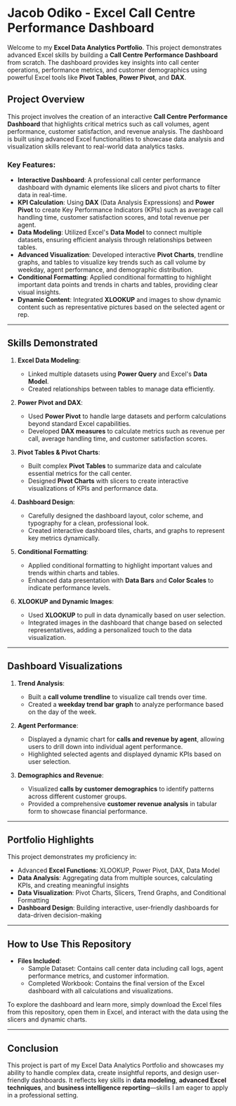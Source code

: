 
# Jacob Odiko - Excel Call Centre Performance Dashboard

Welcome to my **Excel Data Analytics Portfolio**. This project demonstrates advanced Excel skills by building a **Call Centre Performance Dashboard** from scratch. The dashboard provides key insights into call center operations, performance metrics, and customer demographics using powerful Excel tools like **Pivot Tables**, **Power Pivot**, and **DAX**.

## Project Overview

This project involves the creation of an interactive **Call Centre Performance Dashboard** that highlights critical metrics such as call volumes, agent performance, customer satisfaction, and revenue analysis. The dashboard is built using advanced Excel functionalities to showcase data analysis and visualization skills relevant to real-world data analytics tasks.

### Key Features:

- **Interactive Dashboard**: A professional call center performance dashboard with dynamic elements like slicers and pivot charts to filter data in real-time.
- **KPI Calculation**: Using **DAX** (Data Analysis Expressions) and **Power Pivot** to create Key Performance Indicators (KPIs) such as average call handling time, customer satisfaction scores, and total revenue per agent.
- **Data Modeling**: Utilized Excel's **Data Model** to connect multiple datasets, ensuring efficient analysis through relationships between tables.
- **Advanced Visualization**: Developed interactive **Pivot Charts**, trendline graphs, and tables to visualize key trends such as call volume by weekday, agent performance, and demographic distribution.
- **Conditional Formatting**: Applied conditional formatting to highlight important data points and trends in charts and tables, providing clear visual insights.
- **Dynamic Content**: Integrated **XLOOKUP** and images to show dynamic content such as representative pictures based on the selected agent or rep.

---

## Skills Demonstrated

1. **Excel Data Modeling**:
   - Linked multiple datasets using **Power Query** and Excel's **Data Model**.
   - Created relationships between tables to manage data efficiently.

2. **Power Pivot and DAX**:
   - Used **Power Pivot** to handle large datasets and perform calculations beyond standard Excel capabilities.
   - Developed **DAX measures** to calculate metrics such as revenue per call, average handling time, and customer satisfaction scores.

3. **Pivot Tables & Pivot Charts**:
   - Built complex **Pivot Tables** to summarize data and calculate essential metrics for the call center.
   - Designed **Pivot Charts** with slicers to create interactive visualizations of KPIs and performance data.

4. **Dashboard Design**:
   - Carefully designed the dashboard layout, color scheme, and typography for a clean, professional look.
   - Created interactive dashboard tiles, charts, and graphs to represent key metrics dynamically.

5. **Conditional Formatting**:
   - Applied conditional formatting to highlight important values and trends within charts and tables.
   - Enhanced data presentation with **Data Bars** and **Color Scales** to indicate performance levels.

6. **XLOOKUP and Dynamic Images**:
   - Used **XLOOKUP** to pull in data dynamically based on user selection.
   - Integrated images in the dashboard that change based on selected representatives, adding a personalized touch to the data visualization.

---

## Dashboard Visualizations

1. **Trend Analysis**:
   - Built a **call volume trendline** to visualize call trends over time.
   - Created a **weekday trend bar graph** to analyze performance based on the day of the week.

2. **Agent Performance**:
   - Displayed a dynamic chart for **calls and revenue by agent**, allowing users to drill down into individual agent performance.
   - Highlighted selected agents and displayed dynamic KPIs based on user selection.

3. **Demographics and Revenue**:
   - Visualized **calls by customer demographics** to identify patterns across different customer groups.
   - Provided a comprehensive **customer revenue analysis** in tabular form to showcase financial performance.

---

## Portfolio Highlights

This project demonstrates my proficiency in:

- Advanced **Excel Functions**: XLOOKUP, Power Pivot, DAX, Data Model
- **Data Analysis**: Aggregating data from multiple sources, calculating KPIs, and creating meaningful insights
- **Data Visualization**: Pivot Charts, Slicers, Trend Graphs, and Conditional Formatting
- **Dashboard Design**: Building interactive, user-friendly dashboards for data-driven decision-making

---

## How to Use This Repository

- **Files Included**:
  - Sample Dataset: Contains call center data including call logs, agent performance metrics, and customer information.
  - Completed Workbook: Contains the final version of the Excel dashboard with all calculations and visualizations.

To explore the dashboard and learn more, simply download the Excel files from this repository, open them in Excel, and interact with the data using the slicers and dynamic charts.

---

## Conclusion

This project is part of my Excel Data Analytics Portfolio and showcases my ability to handle complex data, create insightful reports, and design user-friendly dashboards. It reflects key skills in **data modeling**, **advanced Excel techniques**, and **business intelligence reporting**—skills I am eager to apply in a professional setting.
